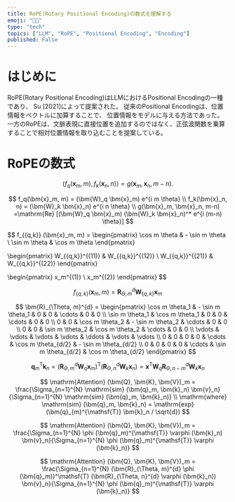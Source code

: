 ```yaml
---
title: RoPE(Rotary Positional Encoding)の数式を理解する
emoji: "😵‍💫"
type: "tech"
topics: ["LLM", "RoPE", "Positional Encoding", "Encoding"]
published: False
---
```


# はじめに
RoPE(Rotary Positional Encoding)はLLMにおけるPositional Encodingの一種であり、
Su [2021]によって提案された。
従来のPositional Encodingは、位置情報をベクトルに加算することで、
位置情報をモデルに与える方法であった。
一方のRoPEは、文脈表現に直接位置を追加するのではなく、正弦波関数を乗算することで相対位置情報を取り込むことを提案している。

# RoPEの数式
$$
\langle f_q (\bm{x}_m, m), f_k(\bm{x}_n, n) \rangle = g(\bm{x}_m, \bm{x}_n, m-n).
$$

$$
f_q(\bm{x}_m, m) = (\bm{W}_q \bm{x}_m) e^{i m \theta} \\
f_k(\bm{x}_n, n) = (\bm{W}_k \bm{x}_n) e^{i n \theta} \\
g(\bm{x}_m, \bm{x}_n, m-n) =\mathrm{Re} [(\bm{W}_q \bm{x}_m) (\bm{W}_k \bm{x}_n)^* e^{i (m-n) \theta}] 
$$

$$
f_{\{q,k\}} (\bm{x}_m, m) =
\begin{pmatrix}
\cos m \theta & - \sin m \theta \\
\sin m \theta & \cos m \theta
\end{pmatrix}

\begin{pmatrix}
W_{\{q,k\}}^{(11)} & W_{\{q,k\}}^{(12)} \\
W_{\{q,k\}}^{(21)} & W_{\{q,k\}}^{(22)}
\end{pmatrix}

\begin{pmatrix}
x_m^{(1)} \\
x_m^{(2)}
\end{pmatrix}
$$

$$
f_{\{q,k\}} (\bm{x}_m, m) = \bm{R}_{\Theta, m}^{d} \bm{W}_{\{q,k\}} \bm{x}_m
$$

$$
\bm{R}_{\Theta, m}^{d} = 
\begin{pmatrix}
\cos m \theta_1 & - \sin m \theta_1 & 0 & 0 & \cdots & 0 & 0 \\
\sin m \theta_1 & \cos m \theta_1 & 0 & 0 & \cdots & 0 & 0 \\
0 & 0 & \cos m \theta_2 & - \sin m \theta_2 & \cdots & 0 & 0 \\
0 & 0 & \sin m \theta_2 & \cos m \theta_2 & \cdots & 0 & 0 \\
\vdots & \vdots & \vdots & \vdots & \ddots & \vdots & \vdots \\
0 & 0 & 0 & 0 & \cdots & \cos m \theta_{d/2} & - \sin m \theta_{d/2} \\
0 & 0 & 0 & 0 & \cdots & \sin m \theta_{d/2} & \cos m \theta_{d/2}
\end{pmatrix}
$$

$$
\bm{q}_m^\mathsf{T} \bm{k}_n = (\bm{R}_{\Theta, m}^{d} \bm{W}_q \bm{x}_m)^\mathsf{T} (\bm{R}_{\Theta, n}^{d} \bm{W}_k \bm{x}_n) = \bm{x}^\mathsf{T} \bm{W}_q \bm{R}_{\Theta, n-m}^{d} \bm{W}_k \bm{x}_n
$$

$$
\mathrm{Attention} (\bm{Q}, \bm{K}, \bm{V})_m = 
\frac{\Sigma_{n=1}^{N} \mathrm{sim} (\bm{q}_m, \bm{k}_n) \bm{v}_n}{\Sigma_{n=1}^{N} \mathrm{sim} (\bm{q}_m, \bm{k}_n)} \\
\mathrm{where} \mathrm{sim} (\bm{q}_m, \bm{k}_n) = \mathrm{exp} (\bm{q}_{m}^{\mathsf{T}} \bm{k}_n / \sqrt{d})
$$

$$
\mathrm{Attention} (\bm{Q}, \bm{K}, \bm{V})_m = 
\frac{\Sigma_{n=1}^{N} \phi (\bm{q}_m)^{\mathsf{T}} \varphi (\bm{k}_n) \bm{v}_n}{\Sigma_{n=1}^{N} \phi (\bm{q}_m)^{\mathsf{T}} \varphi (\bm{k}_n)}
$$

$$
\mathrm{Attention} (\bm{Q}, \bm{K}, \bm{V})_m = 
\frac{\Sigma_{n=1}^{N} (\bm{R}_{\Theta, m}^{d} \phi (\bm{q}_m))^\mathsf{T} (\bm{R}_{\Theta, n}^{d} \varphi (\bm{k}_n)) \bm{v}_n}{\Sigma_{n=1}^{N} \phi (\bm{q}_m)^{\mathsf{T}} \varphi (\bm{k}_n)}
$$